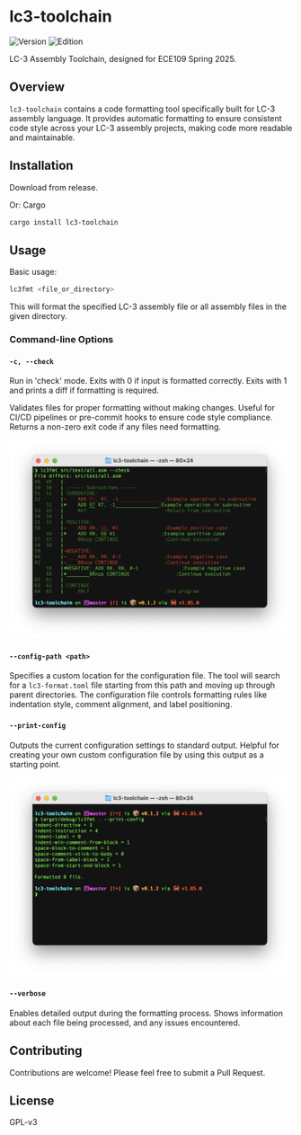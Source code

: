 # lc3-toolchain

![Version](https://img.shields.io/badge/version-0.1.1-blue)
![Edition](https://img.shields.io/badge/edition-2024-orange)

LC-3 Assembly Toolchain, designed for ECE109 Spring 2025.

## Overview

`lc3-toolchain` contains a code formatting tool specifically built for LC-3 assembly language.
It provides automatic formatting to ensure consistent code style across your LC-3 assembly projects, making code more
readable and maintainable.

## Installation

Download from release.

Or:
Cargo

```bash
cargo install lc3-toolchain
```

## Usage

Basic usage:

```bash
lc3fmt <file_or_directory>
```

This will format the specified LC-3 assembly file or all assembly files in the given directory.

### Command-line Options

#### `-c, --check`

Run in 'check' mode. Exits with 0 if input is formatted correctly.
Exits with 1 and prints a diff if formatting is required.

Validates files for proper formatting without making changes.
Useful for CI/CD pipelines or pre-commit hooks to ensure code style compliance.
Returns a non-zero exit code if any files need formatting.

<img src="doc/check_mode.png" alt="Description" width="500">

#### `--config-path <path>`

Specifies a custom location for the configuration file. The tool will search for a `lc3-format.toml` file starting from
this path and moving up through parent directories. The configuration file controls formatting rules like indentation
style, comment alignment, and label positioning.

#### `--print-config`

Outputs the current configuration settings to standard output. Helpful for creating your own custom configuration file
by using this output as a starting point.

<img src="doc/print_config.png" alt="Description" width="500">

#### `--verbose`

Enables detailed output during the formatting process. Shows information about each file being processed, and any issues
encountered.

## Contributing

Contributions are welcome! Please feel free to submit a Pull Request.

## License

GPL-v3
